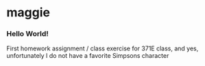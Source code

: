 # maggie
### Hello World!
First homework assignment / class exercise for 371E class, and yes, unfortunately I do not have a favorite Simpsons character
